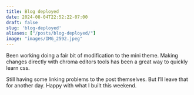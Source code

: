 ```yaml
---
title: Blog deployed
date: 2024-08-04T22:52:22-07:00
draft: false
slug: 'blog-deployed'
aliases: ["/posts/blog-deployed/"]
image: "images/IMG_2592.jpeg"
---
```


Been working doing a fair bit of modification to the mini theme. Making changes directly with chroma editors tools has been a great way to quickly learn css. 

Still having some linking problems to the post themselves. But I’ll leave that for another day. Happy with what I built this weekend. 